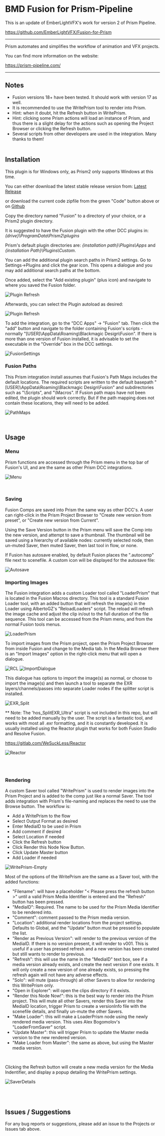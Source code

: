 # BMD Fusion for Prism-Pipeline

This is an update of EmberLightVFX's work for version 2 of Prism Pipeline.

https://github.com/EmberLightVFX/Fusion-for-Prism

***********************************************
Prism automates and simplifies the workflow of animation and VFX projects.

You can find more information on the website:

https://prism-pipeline.com/

*********************************************
## **Notes**

- Fusion versions 18+ have been tested.  It should work with version 17 as well.
- It is recommended to use the WritePrism tool to render into Prism.
- Hint: when it doubt, hit the Refresh button in WritePrism.
- Hint: clicking some Prism actions will load an instance of Prism, and thus there is a slight delay for the actions such as opening the Project Browser or clicking the Refresh button.
- Several scripts from other developers are used in the integration.  Many thanks to them!
<br/><br/>

## **Installation**

This plugin is for Windows only, as Prism2 only supports Windows at this time.

You can either download the latest stable release version from: [Latest Release](https://github.com/AltaArts/FusionStudio--Prism2/releases/latest)

or download the current code zipfile from the green "Code" button above or on [Github](https://github.com/AltaArts/FusionStudio--Prism2)

Copy the directory named "Fusion" to a directory of your choice, or a Prism2 plugin directory.

It is suggested to have the Fusion plugin with the other DCC plugins in: *{drive}\ProgramData\Prism2\plugins*

Prism's default plugin directories are: *{installation path}\Plugins\Apps* and *{installation Path}\Plugins\Custom*.

You can add the additional plugin search paths in Prism2 settings.  Go to Settings->Plugins and click the gear icon.  This opens a dialogue and you may add additional search paths at the bottom.

Once added, select the "Add existing plugin" (plus icon) and navigate to where you saved the Fusion folder.

![Plugin Refresh](https://github.com/user-attachments/assets/334d3134-cc34-4059-8d4e-bcde4e1b4648)


Afterwards, you can select the Plugin autoload as desired:

![Plugin Refresh](https://github.com/user-attachments/assets/aa7ad6ef-84e5-4ef9-bdc6-73423f13b156)


To add the integration, go to the "DCC Apps" -> "Fusion" tab.  Then click the "add" button and navigate to the folder containing Fusion's scripts - normally "[USER]\AppData\Roaming\Blackmagic Design\Fusion".  If there is more than one version of Fusion installed, it is advisable to set the executable in the "Override" box in the DCC settings.

![FusionSettings](https://github.com/user-attachments/assets/6d76eaac-90c6-4680-8e42-86501973b6c4)


### **Fusion Paths**

This Prism integration install assumes that Fusion's Path Maps includes the default locations.  The required scripts are written to the default basepath "[USER]\AppData\Roaming\Blackmagic Design\Fusion" and subdirectories such as "\Scripts", and "\Macros\".  If Fusion path maps have not been edited, the plugin should work correctly.  But if the path mapping does not contain these locations, they will need to be added.

![PathMaps](https://github.com/user-attachments/assets/c2fa3b17-a5ba-4b46-a2fe-b62d19abd4be)

<br/>

## **Usage**

### **Menu**
Prism functions are accessed through the Prism menu in the top bar of Fusion's UI, and are the same as other Prism DCC integrations.

![Menu](https://github.com/user-attachments/assets/9beefc53-2a91-4d69-ab21-dc41d64ff499)


<br/>

### **Saving**

Fusion Comps are saved into Prism the same way as other DCC's.  A user can right-click in the Prism Project Browser to "Create new version from preset", or "Create new version from Current".

Using the Save Version button in the Prism menu will save the Comp into the new version, and attempt to save a thumbnail.  The thumbnail will be saved using a hierarchy of available nodes:  currently selected node, then un-muted Saver, then muted Saver, then last tool in flow, or none.

If Fusion has autosave enabled, by default Fusion places the ".autocomp" file next to scenefile.  A custom icon will be displayed for the autosave file:


![Autosave](https://github.com/user-attachments/assets/aecce157-4670-4ff6-860d-81a730e0d890)


### **Importing Images**

The Fusion integration adds a custom Loader tool called "LoaderPrism" that is located in the Fusion Macros directory.  This tool is a standard Fusion Loader tool, with an added button that will refresh the image(s) in the Loader using AlbertoGZ's "ReloadLoaders" script.  The reload will refresh the image cache and adjust the clip in/out to the full duration of the file sequence.  This tool can be accessed from the Prism menu, and from the normal Fusion tools menus.  

![LoaderPrism](https://github.com/user-attachments/assets/eb9aaf4c-80d1-441c-a4ee-986e2313459f)

To import images from the Prism project, open the Prism Project Browser from inside Fusion and change to the Media tab.  In the Media Browser there is an "Import Images" option in the right-click menu that will open a dialogue.  

![RCL](https://github.com/user-attachments/assets/44438228-63e4-4d45-aaed-cc390c7b9453)  ![ImportDialogue](https://github.com/user-attachments/assets/c796e7b9-f357-490a-8b01-788466dd565f)


This dialogue has options to import the image(s) as normal, or choose to import the image(s) and then launch a tool to separate the EXR layers/channels/passes into separate Loader nodes if the splitter script is installed.

![EXR_Split](https://github.com/user-attachments/assets/104160de-32e4-47d0-870e-5b890664f422)

** Note:  The 'hos_SplitEXR_Ultra" script is not included in this repo, but will need to be added manually by the user.  The script is a fantastic tool, and works with most all .exr formatting, and it is constantly developed.  It is usually installed using the Reactor plugin that works for both Fusion Studio and Resolve Fusion.

https://gitlab.com/WeSuckLess/Reactor

![Reactor](https://github.com/user-attachments/assets/ce0c8f7b-c66e-499b-b545-c7414bf4e49f)



<br/><br/>

### **Rendering**

A custom Saver tool called "WritePrism" is used to render images into the Prism Project and is added to the comp just like a normal Saver.  The tool adds integration with Prism's file-naming and replaces the need to use the Browse button.  The workflow is:
- Add a WritePrism to the flow
- Select Output Format as desired
- Enter MediaID to be used in Prism
- Add comment if desired
 - Select Location if needed
- Click the Refresh button
- Click Render this Node Now Button.
- Click Update Master button
- Add Loader if needed




![WritePrism-Empty](https://github.com/user-attachments/assets/3834cfbc-0505-4e56-83f9-bfebc385ea5e)

Most of the options of the WritePrism are the same as a Saver tool, with the added functions:
 - "Filename": will have a placeholder "< Please press the refresh button >" until a valid Prism Media Identifier is entered and the "Refresh" button has been pressed.
 - "MediaID": Required.  The name to be used for the Prism Media Identifier to be rendered into.
 - "Comment":  comment passed to the Prism media version.
 - "Location": additional render locations from the project settings.  Defaults to Global, and the "Update" button must be pressed to populate the list.
 - "Render as Previous Version":  will render to the previous version of the MediaID.  If there is no version present, it will render to v001.  This is useful if a user has pressed refresh and a new version has been created but still wants to render to previous. 
 - "Refresh": this will use the name in the "MediaID" text box, see if a media version already exists, and create the next version if one exists.  It will only create a new version of one already exists, so pressing the refresh again will not have any adverse effects.
 - "Solo":  will mute (pass-through) all other Savers to allow for rendering this WritePrism only.
 - "Open in Explorer": will open the clips directory if it exists.
 - "Render this Node Now!":  this is the best way to render into the Prism project.  This will mute all other Savers, render this Saver into the MediaID location, trigger Prism to create a versionInfo file with the scenefile details, and finally un-mute the other Savers.
 - "Make Loader":  this will make a LoaderPrism node using the newly rendered media version.  This uses Alex Bogomolov's "LoaderFromSaver" script.
 - "Update Master":  this will trigger Prism to update the Master media version to the new rendered version.
 - "Make Loader from Master":  the same as above, but using the Master media version.

<br/>

Clicking the Refresh button will create a new media version for the Media Indentifier, and display a popup detailing the WritePrism settings.

![SaverDetails](https://github.com/user-attachments/assets/68ea02fe-e9cd-4cf5-8a69-33b86c9064b3)



<br/><br/>


## **Issues / Suggestions**

For any bug reports or suggestions, please add an issue to the Projects or Issues tab above.
